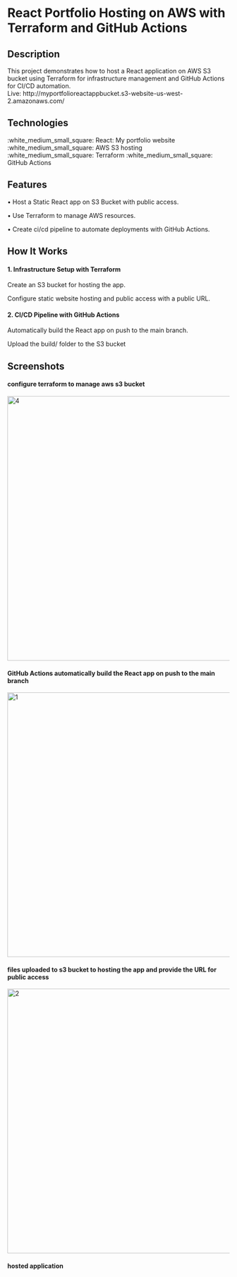 # React Portfolio Hosting on AWS with Terraform and GitHub Actions

<h2>Description</h2>

<p>
 This project demonstrates how to host a React application on AWS S3 bucket using Terraform for infrastructure management and GitHub Actions for CI/CD automation. </br>
 Live: http://myportfolioreactappbucket.s3-website-us-west-2.amazonaws.com/
</p>

<h2>Technologies</h2>
:white_medium_small_square: React: My portfolio website
:white_medium_small_square: AWS S3 hosting
:white_medium_small_square: Terraform
:white_medium_small_square: GitHub Actions

<h2>Features</h2>

<p>&bull; Host a Static React app on S3 Bucket with public access.</p>
<p>&bull; Use Terraform to manage AWS resources.</p>
<p>&bull; Create ci/cd pipeline to automate deployments with GitHub Actions.</p>

<h2>How It Works</h2>
<h4>1. Infrastructure Setup with Terraform </h4>
<p>Create an S3 bucket for hosting the app.</p>
<p>Configure static website hosting and public access with a public URL.</p>

<h4>2. CI/CD Pipeline with GitHub Actions </h4>
<p>Automatically build the React app on push to the main branch.</p>
<p>Upload the build/ folder to the S3 bucket</p>

<h2>Screenshots</h2>
<h4>configure terraform to manage aws s3 bucket </h4>
<img width="600" alt="4" src="https://github.com/user-attachments/assets/02456a66-3a1e-4570-8ec5-c55de3b2945c" />

<h4>GitHub Actions automatically build the React app on push to the main branch </h4>
<img width="600" alt="1" src="https://github.com/user-attachments/assets/8763e0ff-39c3-406d-bd4f-3aa197f639d3" />

<h4>files uploaded to s3 bucket to hosting the app and provide the URL for public access </h4>
<img width="600" alt="2" src="https://github.com/user-attachments/assets/b8a8c5b4-1b21-41f6-aa4d-24b3b13784ad" />

<h4>hosted application</h4>
